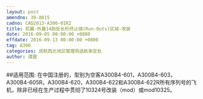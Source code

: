 ```yaml
---
layout: post
amendno: 39-8815
cadno: CAD2013-A300-01R2
title: 机翼-外翼14肋处长桁终止端(Run-Outs)区域-改装
date: 2016-09-05 00:00:00 +0800
effdate: 2016-09-13 00:00:00 +0800
tag: A300
categories: 民航西北地区管理局适航审定处
author: 谭震
---
```


##适用范围:
在中国注册的，型别为空客A300B4-601，A300B4-603，A300B4-605R，A300B4-620，A300B4-622和A300B4-622R所有序列号的飞机，除非已经在生产过程中贯彻了10324号改装（mod）或mod10325。

